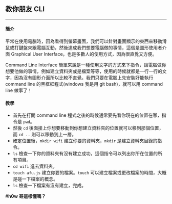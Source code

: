 ## 教你朋友 CLI
------
#### 簡介
平常在使用電腦時，因為看得到螢幕畫面，我們可以針對畫面顯示的東西來移動滑鼠或打鍵盤來跟電腦互動，然後達成我們想要電腦做的事情，這個是圖形使用者介面 Graphical User Interface，也是多數人的使用方式，因為很直覺又方便。 

Command Line Interface 簡單來說是一種使用文字的方式來下指令，讓電腦做你想要他做的事情，例如建立資料夾或是檔案等等，使用的時候就都是一行一行的文字，因為沒有圖形介面所以比較不直覺。我們只要在電腦上先安裝好能執行 command line 的黑框框程式(windows 我是用 git bash)，就可以用 command line 做事了！

#### 教學
* 首先在打開 command line 程式之後的時候通常要先看你現在的位置在哪，指令是 `pwd`。
* 然後 `cd` 後面接上你想要移動到你想建立資料夾的位置就可以移到那個位置， 而 `cd ..` 則可以移動到上一層。
* 確定位置後，`mkdir wifi` 建立你要的資料夾，`mkdir` 是建立資料夾目錄的指令。
* `ls` 檢查一下你的資料夾有沒有建立成功，這個指令可以列出你所在位置的所有項目。
* `cd wifi` 進去資料夾。
* `touch afu.js` 建立你要的檔案。`touch` 可以建立檔案或更改檔案的時間，大概是碰一下檔案的概念。
* `ls` 檢查一下檔案有沒有建立，完成。

#**h0w 哥這樣懂嗎？**

